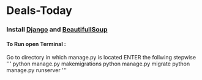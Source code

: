 # Deals-Today

### Install [Django](https://docs.djangoproject.com/en/3.0/intro/install/) and [BeautifullSoup](https://pypi.org/project/beautifulsoup4/)
#### To Run open Terminal :
Go to directory in which manage.py is located 
ENTER the follwing stepwise
'''
python manage.py makemigrations
python manage.py migrate
python manage.py runserver
'''



